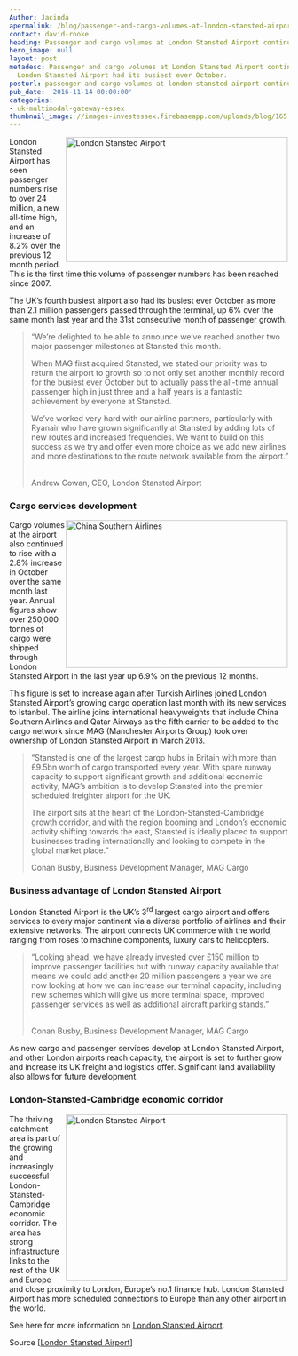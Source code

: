 ```yaml
---
Author: Jacinda
apermalink: /blog/passenger-and-cargo-volumes-at-london-stansted-airport-continue-to-grow
contact: david-rooke
heading: Passenger and cargo volumes at London Stansted Airport continue to grow
hero_image: null
layout: post
metadesc: Passenger and cargo volumes at London Stansted Airport continue to grow.
  London Stansted Airport had its busiest ever October.
posturl: passenger-and-cargo-volumes-at-london-stansted-airport-continue-to-grow
pub_date: '2016-11-14 00:00:00'
categories:
- uk-multimodal-gateway-essex
thumbnail_image: //images-investessex.firebaseapp.com/uploads/blog/165.jpg
---
```


<p><a href='//images-investessex.firebaseapp.com/uploads/about/700d.jpg' target='_blank'><img alt='London Stansted Airport' src='//images-investessex.firebaseapp.com/uploads/about/700a.jpg' style='width: 400px; height: 225px; float: right; margin-left: 2px; margin-right: 2px;'/></a>London Stansted Airport has seen passenger numbers rise to over 24 million, a new all-time high, and an increase of 8.2% over the previous 12 month period. This is the first time this volume of passenger numbers has been reached since 2007.</p><p>The UK’s fourth busiest airport also had its busiest ever October as more than 2.1 million passengers passed through the terminal, up 6% over the same month last year and the 31st consecutive month of passenger growth.</p><blockquote><p>“We’re delighted to be able to announce we’ve reached another two major passenger milestones at Stansted this month.</p><p>When MAG first acquired Stansted, we stated our priority was to return the airport to growth so to not only set another monthly record for the busiest ever October but to actually pass the all-time annual passenger high in just three and a half years is a fantastic achievement by everyone at Stansted.</p><p>We’ve worked very hard with our airline partners, particularly with Ryanair who have grown significantly at Stansted by adding lots of new routes and increased frequencies. We want to build on this success as we try and offer even more choice as we add new airlines and more destinations to the route network available from the airport.”</p><p><br/>Andrew Cowan, CEO, London Stansted Airport</p></blockquote><h3>Cargo services development</h3><p><img alt='China Southern Airlines' src='//images-investessex.firebaseapp.com/uploads/blog/Chinasouthern_400.jpg' style='width: 400px; height: 266px; margin-left: 2px; margin-right: 2px; float: right;'/>Cargo volumes at the airport also continued to rise with a 2.8% increase in October over the same month last year. Annual figures show over 250,000 tonnes of cargo were shipped through London Stansted Airport in the last year up 6.9% on the previous 12 months.</p><p>This figure is set to increase again after Turkish Airlines joined London Stansted Airport’s growing cargo operation last month with its new services to Istanbul. The airline joins international heavyweights that include China Southern Airlines and Qatar Airways as the fifth carrier to be added to the cargo network since MAG (Manchester Airports Group) took over ownership of London Stansted Airport in March 2013.</p><blockquote><p>“Stansted is one of the largest cargo hubs in Britain with more than £9.5bn worth of cargo transported every year. With spare runway capacity to support significant growth and additional economic activity, MAG’s ambition is to develop Stansted into the premier scheduled freighter airport for the UK.</p><p>The airport sits at the heart of the London-Stansted-Cambridge growth corridor, and with the region booming and London’s economic activity shifting towards the east, Stansted is ideally placed to support businesses trading internationally and looking to compete in the global market place.”</p><p>Conan Busby, Business Development Manager, MAG Cargo</p></blockquote><h3>Business advantage of London Stansted Airport</h3><p>London Stansted Airport is the UK’s 3<sup>rd</sup> largest cargo airport and offers services to every major continent via a diverse portfolio of airlines and their extensive networks. The airport connects UK commerce with the world, ranging from roses to machine components, luxury cars to helicopters.</p><blockquote><p>“Looking ahead, we have already invested over £150 million to improve passenger facilities but with runway capacity available that means we could add another 20 million passengers a year we are now looking at how we can increase our terminal capacity, including new schemes which will give us more terminal space, improved passenger services as well as additional aircraft parking stands.”</p><p><br/>Conan Busby, Business Development Manager, MAG Cargo</p></blockquote><p>As new cargo and passenger services develop at London Stansted Airport, and other London airports reach capacity, the airport is set to further grow and increase its UK freight and logistics offer. Significant land availability also allows for future development.</p><h3>London-Stansted-Cambridge economic corridor</h3><p><a href='//images-investessex.firebaseapp.com/uploads/about/400a.jpg' target='_blank'><img alt='London Stansted Airport' src='//images-investessex.firebaseapp.com/uploads/about/400a.jpg' style='width: 400px; height: 300px; margin-left: 2px; margin-right: 2px; float: right;'/></a>The thriving catchment area is part of the growing and increasingly successful London-Stansted-Cambridge economic corridor. The area has strong infrastructure links to the rest of the UK and Europe and close proximity to London, Europe’s no.1 finance hub. London Stansted Airport has more scheduled connections to Europe than any other airport in the world.</p><p>See here for more information on <a href='http://investessex.co.uk/studies/place-studies/london-stansted-airport' target='_blank'>London Stansted Airport</a>.</p><p>Source [<a href='http://www.stanstedairport.com/about-us/media-centre/press-releases/london-stansted-airport-sets-all-time-passenger-record/'>London Stansted Airport</a>]</p>